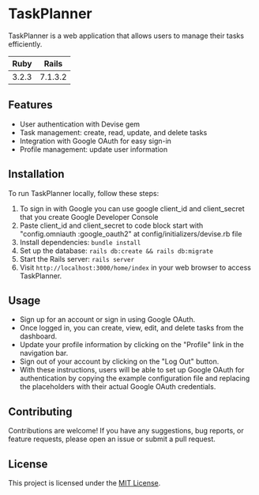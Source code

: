 # TaskPlanner

TaskPlanner is a web application that allows users to manage their tasks efficiently.

| Ruby  | Rails |
| ---   |  ---    |
| 3.2.3 | 7.1.3.2 |

## Features

- User authentication with Devise gem
- Task management: create, read, update, and delete tasks
- Integration with Google OAuth for easy sign-in
- Profile management: update user information

## Installation

To run TaskPlanner locally, follow these steps:

1. To sign in with Google you can use google client_id and client_secret that you create Google Developer Console
2. Paste client_id and client_secret to code block start with "config.omniauth :google_oauth2" 
   at config/initializers/devise.rb file
2. Install dependencies: `bundle install`
3. Set up the database: `rails db:create && rails db:migrate`
4. Start the Rails server: `rails server`
5. Visit `http://localhost:3000/home/index` in your web browser to access TaskPlanner.

## Usage

- Sign up for an account or sign in using Google OAuth.
- Once logged in, you can create, view, edit, and delete tasks from the dashboard.
- Update your profile information by clicking on the "Profile" link in the navigation bar.
- Sign out of your account by clicking on the "Log Out" button.
- With these instructions, users will be able to set up Google OAuth for authentication by copying the example configuration file and replacing the placeholders with their actual Google OAuth credentials.

## Contributing

Contributions are welcome! If you have any suggestions, bug reports, or feature requests, please open an issue or submit a pull request.

## License

This project is licensed under the [MIT License](https://opensource.org/licenses/MIT).
